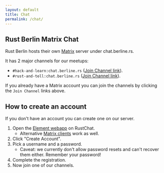 ```yaml
---
layout: default
title: Chat
permalink: /chat/
---
```

<article class="page" role="main">

# Rust Berlin Matrix Chat

Rust Berlin hosts their own [Matrix] server under chat.berline.rs.

It has 2 major channels for our meetups:

* `#hack-and-learn:chat.berline.rs` ([Join Channel link][hack-and-learn-channel]).
* `#rust-and-tell:chat.berline.rs` ([Join Channel link][rust-and-tell-channel]).

If you already have a Matrix account you can join the channels by clicking the `Join Channel` links above.

## How to create an account

If you don't have an account you can create one on our server.

1. Open the [Element webapp][element] on RustChat.
    * Alternative [Matrix clients] work as well.
2. Click "Create Account".
3. Pick a username and a password.
    * Caveat: we currently don't allow password resets and can't recover them either. Remember your password!
4. Complete the registration.
5. Now join one of our channels.

[hack-and-learn-channel]: https://matrix.to/#/!xycQxSjSAvEezkyztA:chat.berline.rs
[rust-and-tell-channel]: https://matrix.to/#/!nScYCdqWQUsTkFRJMb:chat.berline.rs
[Matrix]: https://matrix.org/
[element]: https://rustch.at/
[Matrix clients]: https://matrix.org/clients

</article>
